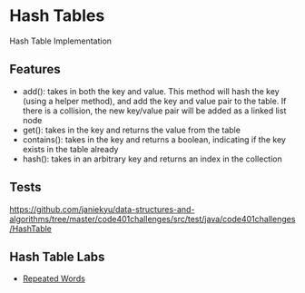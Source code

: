 # Hash Tables
Hash Table Implementation

## Features
- add(): takes in both the key and value. This method will hash the key (using a helper method), and add the key and value pair to the table. If there is a collision, the new key/value pair will be added as a linked list node
- get(): takes in the key and returns the value from the table
- contains(): takes in the key and returns a boolean, indicating if the key exists in the table already
- hash(): takes in an arbitrary key and returns an index in the collection

## Tests
https://github.com/janiekyu/data-structures-and-algorithms/tree/master/code401challenges/src/test/java/code401challenges/HashTable

## Hash Table Labs

- [Repeated Words](https://github.com/janiekyu/data-structures-and-algorithms/blob/master/code401challenges/src/main/java/code401challenges/HashTable/RepeatedWords.md)
